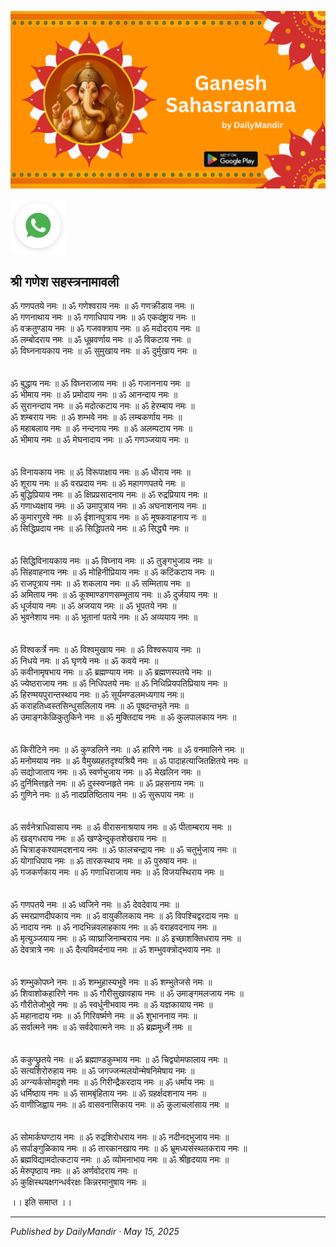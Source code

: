 <!-- Banner SVG -->
![Banner](https://raw.githubusercontent.com/anandwana001/content-repo/refs/heads/main/sahasranam/ganesh/ganesh_sahasranama_%20banner.png)

<!-- Share & WhatsApp icons as SVG -->
<a href="https://api.whatsapp.com/send?text=Check%20out%20this%20article%20in%20the%20Daily%20Mandir%20app%3A%20https%3A%2F%2Fwww.dailymandir.com%2Farticles%3FcontentUrl%3Dhttps%253A%252F%252Fraw.githubusercontent.com%252Fanandwana001%252Fcontent-repo%252Frefs%252Fheads%252Fmain%252Fsahasranam%252Fganesh%252Fganesha_sahasranam.md%26title%3DGanesh%2520Sahasranam">
  <img src="https://raw.githubusercontent.com/anandwana001/content-repo/refs/heads/main/assets/ic_wtsapp_share_rounded.svg" alt="WhatsApp"/>
</a>

<br>

## श्री गणेश सहस्त्रनामावली

ॐ गणपतये नमः ॥ ॐ गणेश्वराय नमः ॥ ॐ गणक्रीडाय नमः ॥<br>
ॐ गणनाथाय नमः ॥ ॐ गणाधिपाय नमः ॥ ॐ एकदंष्ट्राय नमः ॥<br>
ॐ वक्रतुण्डाय नमः ॥ ॐ गजवक्त्राय नमः ॥ ॐ मदोदराय नमः ॥<br>
ॐ लम्बोदराय नमः ॥ ॐ धूम्रवर्णाय नमः ॥ ॐ विकटाय नमः ॥<br>
ॐ विघ्ननायकाय नमः ॥ ॐ सुमुखाय नमः ॥ ॐ दुर्मुखाय नमः ॥<br>
<br><br>
ॐ बुद्धाय नमः ॥ ॐ विघ्नराजाय नमः ॥ ॐ गजाननाय नमः ॥<br>
ॐ भीमाय नमः ॥ ॐ प्रमोदाय नमः ॥ ॐ आनन्दाय नमः ॥<br>
ॐ सुरानन्दाय नमः ॥ ॐ मदोत्कटाय नमः ॥ ॐ हेरम्बाय नमः ॥<br>
ॐ शम्बराय नमः ॥ ॐ शम्भवे नमः ॥ ॐ लम्बकर्णाय नमः ॥<br>
ॐ महाबलाय नमः ॥ ॐ नन्दनाय नमः ॥ ॐ अलम्पटाय नमः ॥<br>
ॐ भीमाय नमः ॥ ॐ मेघनादाय नमः ॥ ॐ गणञ्जयाय नमः ॥<br>
<br><br>
ॐ विनायकाय नमः ॥ ॐ विरूपाक्षाय नमः ॥ ॐ धीराय नमः ॥<br>
ॐ शूराय नमः ॥ ॐ वरप्रदाय नमः ॥ ॐ महागणपतये नमः ॥<br>
ॐ बुद्धिप्रियाय नमः ॥ ॐ क्षिप्रप्रसादनाय नमः ॥ ॐ रुद्रप्रियाय नमः ॥<br>
ॐ गणाध्यक्षाय नमः ॥ ॐ उमापुत्राय नमः ॥ ॐ अघनाशनाय नमः ॥<br>
ॐ कुमारगुरवे नमः ॥ ॐ ईशानपुत्राय नमः ॥ ॐ मूषकवाहनाय नः ॥<br>
ॐ सिद्धिप्रदाय नमः ॥ ॐ सिद्धिपतये नमः ॥ ॐ सिद्ध्यै नमः ॥<br>
<br><br>
ॐ सिद्धिविनायकाय नमः ॥ ॐ विघ्नाय नमः ॥ ॐ तुङ्गभुजाय नमः ॥<br>
ॐ सिंहवाहनाय नमः ॥ ॐ मोहिनीप्रियाय नमः ॥ ॐ कटिंकटाय नमः ॥<br>
ॐ राजपूत्राय नमः ॥ ॐ शकलाय नमः ॥ ॐ सम्मिताय नमः ॥<br>
ॐ अमिताय नमः ॥ ॐ कूश्माण्डगणसम्भूताय नमः ॥ ॐ दुर्जयाय नमः ॥<br>
ॐ धूर्जयाय नमः ॥ ॐ अजयाय नमः ॥ ॐ भूपतये नमः ॥<br>
ॐ भुवनेशाय नमः ॥ ॐ भूतानां पतये नमः ॥ ॐ अव्ययाय नमः ॥<br>
<br><br>
ॐ विश्वकर्त्रे नमः ॥ ॐ विश्वमुखाय नमः ॥ ॐ विश्वरूपाय नमः ॥<br>
ॐ निधये नमः ॥ ॐ घृणये नमः ॥ ॐ कवये नमः ॥<br>
ॐ कवीनामृषभाय नमः ॥ ॐ ब्रह्मण्याय नमः ॥ ॐ ब्रह्मणस्पतये नमः ॥<br>
ॐ ज्येष्ठराजाय नमः ॥ ॐ निधिपतये नमः ॥ ॐ निधिप्रियपतिप्रियाय नमः ॥<br>
ॐ हिरण्मयपुरान्तस्थाय नमः ॥ ॐ सूर्यमण्डलमध्यगाय नमः॥ <br>
ॐ कराहतिध्वस्तसिन्धुसलिलाय नमः ॥ ॐ पूषदन्तभृते नमः ॥<br>
ॐ उमाङ्गकेळिकुतुकिने नमः ॥ ॐ मुक्तिदाय नमः ॥ ॐ कुलपालकाय नमः ॥<br> 
<br><br>
ॐ किरीटिने नमः ॥ ॐ कुण्डलिने नमः ॥ ॐ हारिणे नमः ॥ ॐ वनमालिने नमः ॥<br>
ॐ मनोमयाय नमः ॥ ॐ वैमुख्यहतदृश्यश्रियै नमः ॥ ॐ पादाहत्याजितक्षितये नमः ॥<br>
ॐ सद्योजाताय नमः ॥ ॐ स्वर्णभुजाय नमः ॥ ॐ मेखलिन नमः ॥<br>
ॐ दुर्निमित्तहृते नमः ॥ ॐ दुस्स्वप्नहृते नमः ॥ ॐ प्रहसनाय नमः ॥<br>
ॐ गुणिने नमः ॥ ॐ नादप्रतिष्ठिताय नमः ॥ ॐ सुरूपाय नमः ॥<br>
<br><br>
ॐ सर्वनेत्राधिवासाय नमः ॥ ॐ वीरासनाश्रयाय नमः ॥ ॐ पीताम्बराय नमः ॥<br>
ॐ खड्गधराय नमः ॥ ॐ खण्डेन्दुकृतशेखराय नमः ॥<br>
ॐ चित्राङ्कश्यामदशनाय नमः ॥ ॐ फालचन्द्राय नमः ॥ ॐ चतुर्भुजाय नमः ॥<br>
ॐ योगाधिपाय नमः ॥ ॐ तारकस्थाय नमः ॥ ॐ पुरुषाय नमः ॥<br>
ॐ गजकर्णकाय नमः ॥ ॐ गणाधिराजाय नमः ॥ ॐ विजयस्थिराय नमः ॥<br>
<br><br>
ॐ गणपतये नमः ॥ ॐ ध्वजिने नमः ॥ ॐ देवदेवाय नमः ॥<br>
ॐ स्मरप्राणदीपकाय नमः ॥ ॐ वायुकीलकाय नमः ॥ ॐ विपश्चिद्वरदाय नमः ॥<br>
ॐ नादाय नमः ॥ ॐ नादभिन्नवलाहकाय नमः ॥ ॐ वराहवदनाय नमः ॥<br>
ॐ मृत्युञ्जयाय नमः ॥ ॐ व्याघ्राजिनाम्बराय नमः ॥ ॐ इच्छाशक्तिधराय नमः ॥<br>
ॐ देवत्रात्रे नमः ॥ ॐ दैत्यविमर्दनाय नमः ॥ ॐ शम्भुवक्त्रोद्भवाय नमः ॥<br>
<br><br>
ॐ शम्भुकोपघ्ने नमः ॥ ॐ शम्भुहास्यभुवे नमः ॥ ॐ शम्भुतेजसे नमः ॥<br>
ॐ शिवाशोकहारिणे नमः ॥ ॐ गौरीसुखावहाय नमः ॥ ॐ उमाङ्गमलजाय नमः ॥<br>
ॐ गौरीतेजोभुवे नमः ॥ ॐ स्वर्धुनीभवाय नमः ॥ ॐ यज्ञकायाय नमः ॥<br>
ॐ महानादाय नमः ॥ ॐ गिरिवर्ष्मणे नमः ॥ ॐ शुभाननाय नमः ॥<br>
ॐ सर्वात्मने नमः ॥ ॐ सर्वदेवात्मने नमः ॥ ॐ ब्रह्ममूर्ध्ने नमः ॥<br>
<br><br>
ॐ ककुप्छ्रुतये नमः ॥ ॐ ब्रह्माण्डकुम्भाय नमः ॥ ॐ चिद्व्योमफालाय नमः ॥<br>
ॐ सत्यशिरोरुहाय नमः ॥ ॐ जगज्जन्मलयोन्मेषनिमेषाय नमः ॥<br>
ॐ अग्न्यर्कसोमदृशे नमः ॥ ॐ गिरीन्द्रैकरदाय नमः ॥ ॐ धर्माय नमः ॥<br>
ॐ धर्मिष्ठाय नमः ॥ ॐ सामबृंहिताय नमः ॥ ॐ ग्रहर्क्षदशनाय नमः ॥<br>
ॐ वाणीजिह्वाय नमः ॥ ॐ वासवनासिकाय नमः ॥ ॐ कुलाचलांसाय नमः ॥<br>
<br><br>
ॐ सोमार्कघण्टाय नमः ॥ ॐ रुद्रशिरोधराय नमः ॥ ॐ नदीनदभुजाय नमः ॥<br>
ॐ सर्पाङ्गुळिकाय नमः ॥ ॐ तारकानखाय नमः ॥ ॐ भ्रूमध्यसंस्थतकराय नमः ॥<br>
ॐ ब्रह्मविद्यामदोत्कटाय नमः ॥ ॐ व्योमनाभाय नमः ॥ ॐ श्रीहृदयाय नमः ॥<br>
ॐ मेरुपृष्ठाय नमः ॥ ॐ अर्णवोदराय नमः ॥<br>
ॐ कुक्षिस्थयक्षगन्धर्वरक्षः किन्नरमानुषाय नमः ॥<br>

।। इति समाप्त ।।

---

*Published by DailyMandir · May 15, 2025*
